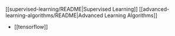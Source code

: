 [[supervised-learning/README|Supervised Learning]]
[[advanced-learning-algorithms/README|Advanced Learning Algorithms]]
- [[tensorflow]]
